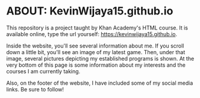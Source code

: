 # ABOUT: KevinWijaya15.github.io
This repository is a project taught by Khan Academy's HTML course. It is available online, type the url yourself: https://kevinwijaya15.github.io.

Inside the website, you'll see several information about me. If you scroll down a little bit, you'll see an image of my latest game. Then, under that image, several pictures depicting my established programs is shown. At the very bottom of this page is some information about my interests and the courses I am currently taking.

Also, on the footer of the website, I have included some of my social media links. Be sure to follow!
